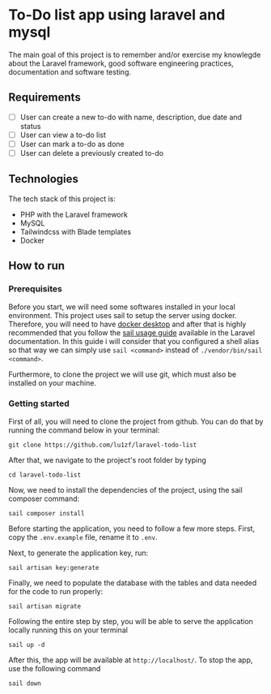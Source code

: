# To-Do list app using laravel and mysql
The main goal of this project is to remember and/or exercise my knowlegde about the Laravel framework, good software engineering practices, documentation and software testing.

## Requirements
- [ ] User can create a new to-do with name, description, due date and status
- [ ] User can view a to-do list
- [ ] User can mark a to-do as done
- [ ] User can delete a previously created to-do

## Technologies
The tech stack of this project is:
- PHP with the Laravel framework
- MySQL
- Tailwindcss with Blade templates
- Docker

## How to run
### Prerequisites
Before you start, we will need some softwares installed in your local environment. This project uses sail to setup the server using docker. Therefore, you will need to have [docker desktop](https://www.docker.com/products/docker-desktop/) and after that is highly recommended that you follow the [sail usage guide](https://laravel.com/docs/10.x/sail) available in the Laravel documentation. In this guide i will consider that you configured a shell alias so that way we can simply use `sail <command>` instead of `./vendor/bin/sail <command>`.

Furthermore, to clone the project we will use git, which must also be installed on your machine.

### Getting started
First of all, you will need to clone the project from github. You can do that by running the command below in your terminal:
```
git clone https://github.com/lu1zf/laravel-todo-list
```

After that, we navigate to the project's root folder by typing
```
cd laravel-todo-list
```

Now, we need to install the dependencies of the project, using the sail composer command:
```
sail composer install
```

Before starting the application, you need to follow a few more steps. First, copy the `.env.example` file, rename it to `.env`.

Next, to generate the application key, run:
```
sail artisan key:generate
```

Finally, we need to populate the database with the tables and data needed for the code to run properly:
```
sail artisan migrate
```

Following the entire step by step, you will be able to serve the application locally running this on your terminal
```
sail up -d
```

After this, the app will be available at `http://localhost/`. To stop the app, use the following command
```
sail down
```

